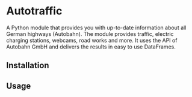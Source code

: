 # Autotraffic
A Python module that provides you with up-to-date information about all German highways (Autobahn). The module provides traffic, electric charging stations, webcams, road works and more. It uses the API of Autobahn GmbH and delivers the results in easy to use DataFrames.

## Installation

## Usage

##